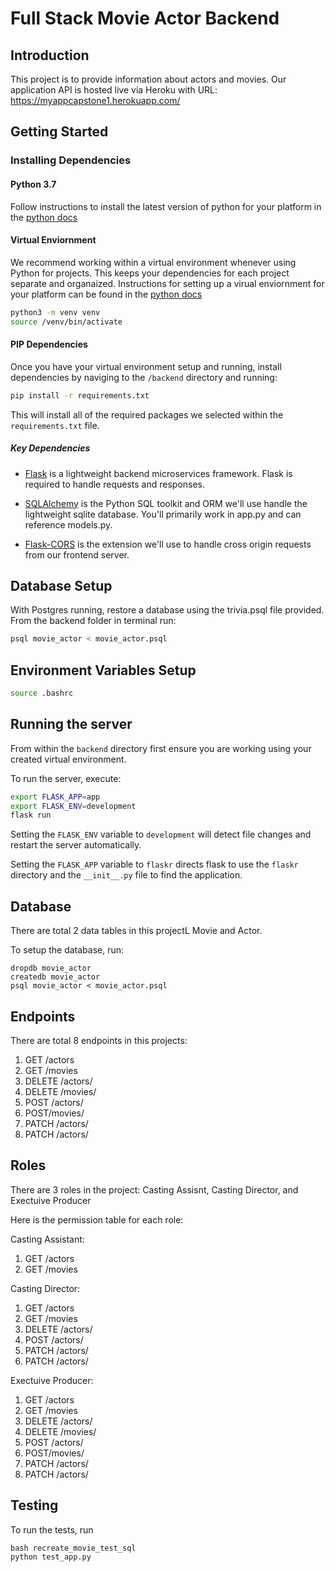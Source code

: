 # Full Stack Movie Actor Backend

## Introduction 

This project is to provide information about actors and movies.
Our application API is hosted live via Heroku with URL: https://myappcapstone1.herokuapp.com/ 


## Getting Started

### Installing Dependencies

#### Python 3.7

Follow instructions to install the latest version of python for your platform in the [python docs](https://docs.python.org/3/using/unix.html#getting-and-installing-the-latest-version-of-python)

#### Virtual Enviornment

We recommend working within a virtual environment whenever using Python for projects. This keeps your dependencies for each project separate and organaized. Instructions for setting up a virual enviornment for your platform can be found in the [python docs](https://packaging.python.org/guides/installing-using-pip-and-virtual-environments/)

```bash
python3 -m venv venv 
source /venv/bin/activate
```

#### PIP Dependencies

Once you have your virtual environment setup and running, install dependencies by naviging to the `/backend` directory and running:

```bash
pip install -r requirements.txt
```

This will install all of the required packages we selected within the `requirements.txt` file.

##### Key Dependencies

- [Flask](http://flask.pocoo.org/)  is a lightweight backend microservices framework. Flask is required to handle requests and responses.

- [SQLAlchemy](https://www.sqlalchemy.org/) is the Python SQL toolkit and ORM we'll use handle the lightweight sqlite database. You'll primarily work in app.py and can reference models.py. 

- [Flask-CORS](https://flask-cors.readthedocs.io/en/latest/#) is the extension we'll use to handle cross origin requests from our frontend server. 

## Database Setup
With Postgres running, restore a database using the trivia.psql file provided. From the backend folder in terminal run:
```bash
psql movie_actor < movie_actor.psql
```

## Environment Variables Setup 
```bash 
source .bashrc
```


## Running the server

From within the `backend` directory first ensure you are working using your created virtual environment.

To run the server, execute:

```bash
export FLASK_APP=app
export FLASK_ENV=development
flask run
```

Setting the `FLASK_ENV` variable to `development` will detect file changes and restart the server automatically.

Setting the `FLASK_APP` variable to `flaskr` directs flask to use the `flaskr` directory and the `__init__.py` file to find the application. 


## Database 

There are total 2 data tables in this projectL Movie and Actor.

To setup the database, run:
```
dropdb movie_actor
createdb movie_actor 
psql movie_actor < movie_actor.psql  
```

## Endpoints 

There are total 8 endpoints in this projects: 
1. GET /actors 
2. GET /movies 
3. DELETE /actors/
4. DELETE /movies/
5. POST /actors/
6. POST/movies/
7. PATCH  /actors/
8. PATCH /actors/


## Roles

There are 3 roles in the project: Casting Assisnt, Casting Director, and Exectuive Producer 

Here is the permission table for each role: 

Casting Assistant: 
1. GET /actors
2. GET /movies 

Casting Director: 
1. GET /actors
2. GET /movies
3. DELETE /actors/
5. POST /actors/
7. PATCH  /actors/
8. PATCH /actors/

Exectuive Producer:
1. GET /actors
2. GET /movies
3. DELETE /actors/
4. DELETE /movies/
5. POST /actors/
6. POST/movies/
7. PATCH  /actors/
8. PATCH /actors/


## Testing
To run the tests, run

```
bash recreate_movie_test_sql  
python test_app.py
```
